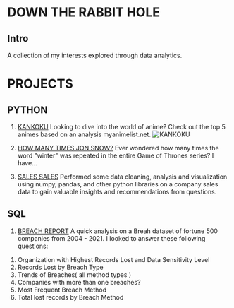 # DOWN THE RABBIT HOLE  

## Intro
A collection of my interests explored through data analytics.

# PROJECTS

## PYTHON
1. [KANKOKU](https://github.com/AnneLynsha/Down-The-Rabbit-Hole/blob/main/Kankoku.ipynb)
Looking to dive into the world of anime? Check out the top 5 animes based on an analysis myanimelist.net.
![KANKOKU](https://user-images.githubusercontent.com/85369154/132966488-c7315810-db77-414e-b097-693c5209732b.png)



2. [HOW MANY TIMES JON SNOW?](https://github.com/AnneLynsha/Down-The-Rabbit-Hole/blob/main/HOW%20MANY%20TIMES%20JON%20SOW.ipynb)
Ever wondered how many times the word "winter" was repeated in the entire Game of Thrones series? I have... 

3. [SALES SALES](https://github.com/AnneLynsha/Down-The-Rabbit-Hole/blob/bc6553a6c97ce14991cd94eb9cbdac090b4ec40e/SalesDataAnalysis.ipynb)
Performed some data cleaning, analysis and visualization using numpy, pandas, and other python libraries on a company sales data to gain valuable insights and recommendations from questions. 

## SQL
1. [BREACH REPORT](https://github.com/AnneLynsha/Down-The-Rabbit-Hole/blob/main/BreachReportAnalysis.sql)
A quick analysis on a Breah dataset of fortune 500 companies from 2004 - 2021. I looked to answer these following questions:
 1) Organization with Highest Records Lost and Data Sensitivity Level
 2) Records Lost by Breach Type
 3) Trends of Breaches( all method types )
 4) Companies with more than one breaches?
 5) Most Frequent Breach Method
 6) Total lost records by Breach Method 



